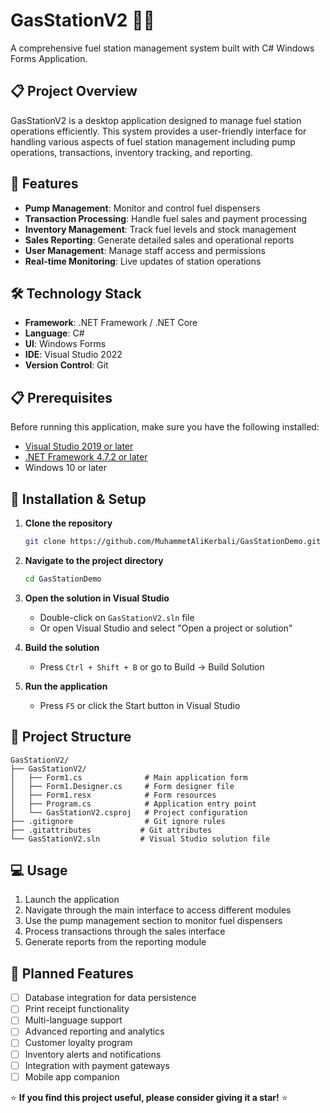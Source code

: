 # GasStationV2 🚗⛽

A comprehensive fuel station management system built with C# Windows Forms Application.

## 📋 Project Overview

GasStationV2 is a desktop application designed to manage fuel station operations efficiently. This system provides a user-friendly interface for handling various aspects of fuel station management including pump operations, transactions, inventory tracking, and reporting.

## 🚀 Features

- **Pump Management**: Monitor and control fuel dispensers
- **Transaction Processing**: Handle fuel sales and payment processing
- **Inventory Management**: Track fuel levels and stock management
- **Sales Reporting**: Generate detailed sales and operational reports
- **User Management**: Manage staff access and permissions
- **Real-time Monitoring**: Live updates of station operations

## 🛠️ Technology Stack

- **Framework**: .NET Framework / .NET Core
- **Language**: C#
- **UI**: Windows Forms
- **IDE**: Visual Studio 2022
- **Version Control**: Git

## 📋 Prerequisites

Before running this application, make sure you have the following installed:

- [Visual Studio 2019 or later](https://visualstudio.microsoft.com/downloads/)
- [.NET Framework 4.7.2 or later](https://dotnet.microsoft.com/download/dotnet-framework)
- Windows 10 or later

## 🔧 Installation & Setup

1. **Clone the repository**
   ```bash
   git clone https://github.com/MuhammetAliKerbali/GasStationDemo.git
   ```

2. **Navigate to the project directory**
   ```bash
   cd GasStationDemo
   ```

3. **Open the solution in Visual Studio**
   - Double-click on `GasStationV2.sln` file
   - Or open Visual Studio and select "Open a project or solution"

4. **Build the solution**
   - Press `Ctrl + Shift + B` or go to Build → Build Solution

5. **Run the application**
   - Press `F5` or click the Start button in Visual Studio

## 📁 Project Structure

```
GasStationV2/
├── GasStationV2/
│   ├── Form1.cs              # Main application form
│   ├── Form1.Designer.cs     # Form designer file
│   ├── Form1.resx            # Form resources
│   ├── Program.cs            # Application entry point
│   └── GasStationV2.csproj   # Project configuration
├── .gitignore                # Git ignore rules
├── .gitattributes           # Git attributes
└── GasStationV2.sln         # Visual Studio solution file
```

## 💻 Usage

1. Launch the application
2. Navigate through the main interface to access different modules
3. Use the pump management section to monitor fuel dispensers
4. Process transactions through the sales interface
5. Generate reports from the reporting module

## 🔮 Planned Features

- [ ] Database integration for data persistence
- [ ] Print receipt functionality
- [ ] Multi-language support
- [ ] Advanced reporting and analytics
- [ ] Customer loyalty program
- [ ] Inventory alerts and notifications
- [ ] Integration with payment gateways
- [ ] Mobile app companion

⭐ **If you find this project useful, please consider giving it a star!** ⭐
